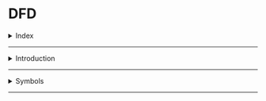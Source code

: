# DFD

<details>
<summary>Index</summary>

## Index

- Introduction
- Symbols

</details>

---

<details>
<summary>Introduction</summary>

## Introduction

- DFD stands for Dataflow Diagram

</details>

---

<details>
<summary>Symbols</summary>

## Symbols

1. user
2. Flow
3. Process
4. Store

### Colors

- Success -> Green
- Failed -> Red

</details>

---
